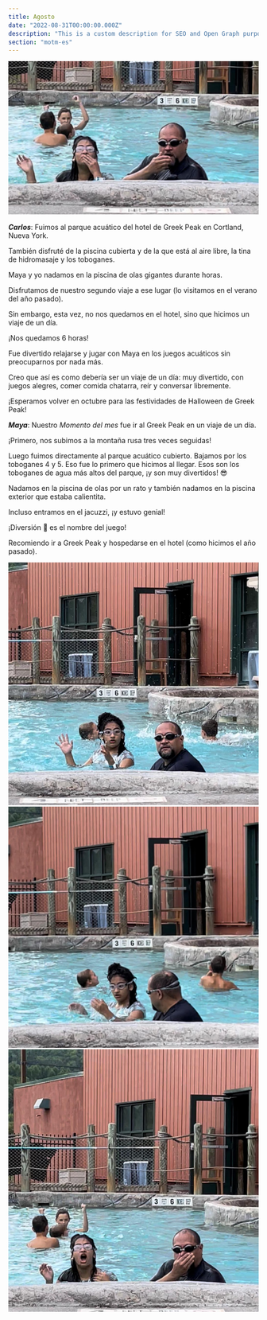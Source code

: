 ```yaml
---
title: Agosto
date: "2022-08-31T00:00:00.000Z"
description: "This is a custom description for SEO and Open Graph purposes, rather than the default generated excerpt. Simply add a description field to the frontmatter."
section: "motm-es"
---
```


![PostImg](../images/aug22-1.jpg)

***Carlos***: Fuimos al parque acuático del hotel de Greek Peak en Cortland, Nueva York.

También disfruté de la piscina cubierta y de la que está al aire libre, la tina de hidromasaje y los toboganes.

Maya y yo nadamos en la piscina de olas gigantes durante horas.

Disfrutamos de nuestro segundo viaje a ese lugar (lo visitamos en el verano del año pasado).

Sin embargo, esta vez, no nos quedamos en el hotel, sino que hicimos un viaje de un día.

¡Nos quedamos 6 horas!

Fue divertido relajarse y jugar con Maya en los juegos acuáticos sin preocuparnos por nada más.

Creo que así es como debería ser un viaje de un día: muy divertido, con juegos alegres, comer comida chatarra, reír y conversar libremente.

¡Esperamos volver en octubre para las festividades de Halloween de Greek Peak!

***Maya***: Nuestro *Momento del mes* fue ir al Greek Peak en un viaje de un día.

¡Primero, nos subimos a la montaña rusa tres veces seguidas!

Luego fuimos directamente al parque acuático cubierto. Bajamos por los toboganes 4 y 5. Eso fue lo primero que hicimos al llegar. Esos son los toboganes de agua más altos del parque, ¡y son muy divertidos! 😎

Nadamos en la piscina de olas por un rato y también nadamos en la piscina exterior que estaba calientita.

Incluso entramos en el jacuzzi, ¡y estuvo genial!

¡Diversión 🤩 es el nombre del juego!

Recomiendo ir a Greek Peak y hospedarse en el hotel (como hicimos el año pasado).

![PostImg](../images/aug22-2.jpg)
![PostImg](../images/aug22-3.jpg)
![PostImg](../images/aug22-4.jpg)
